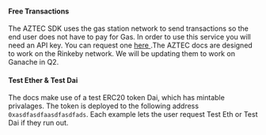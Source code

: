 

#### Free Transactions

The AZTEC SDK uses the gas station network to send transactions so the end user does not have to pay for Gas. In order to use this service you will need an API key. You can request one [ here ](https://www.google.com).The AZTEC docs are designed to work on the Rinkeby network. We will be updating them to work on Ganache in Q2. 



#### Test Ether & Test Dai

The docs make use of a test ERC20 token Dai, which has mintable privalages. The token is deployed to the following address `0xasdfasdfaasdfasdfads`. Each example lets the user request Test Eth or Test Dai if they run out.









